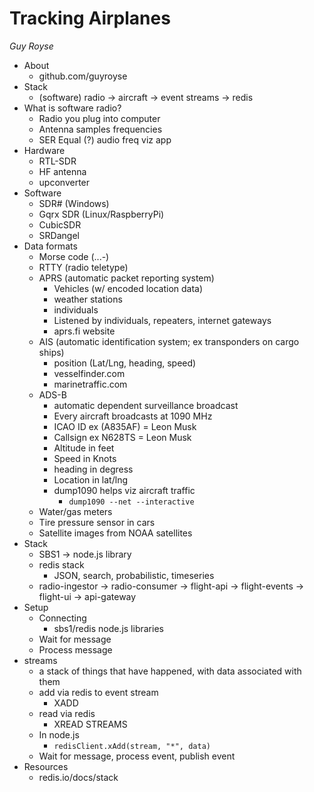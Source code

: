 # Tracking Airplanes
*Guy Royse*

* About
  * github.com/guyroyse
* Stack
  * (software) radio -> aircraft -> event streams -> redis
* What is software radio?
  * Radio you plug into computer
  * Antenna samples frequencies
  * SER Equal (?) audio freq viz app
* Hardware
  * RTL-SDR
  * HF antenna
  * upconverter
* Software 
  * SDR# (Windows)
  * Gqrx SDR (Linux/RaspberryPi)
  * CubicSDR
  * SRDangel
* Data formats
  * Morse code (...-)
  * RTTY (radio teletype)
  * APRS (automatic packet reporting system)
    * Vehicles (w/ encoded location data)
    * weather stations
    * individuals 
    * Listened by individuals, repeaters, internet gateways
    * aprs.fi website
  * AIS (automatic identification system; ex transponders on cargo ships)
    * position (Lat/Lng, heading, speed)
    * vesselfinder.com
    * marinetraffic.com
  * ADS-B
    * automatic dependent surveillance broadcast
    * Every aircraft broadcasts at 1090 MHz
    * ICAO ID ex (A835AF) = Leon Musk
    * Callsign ex N628TS = Leon Musk
    * Altitude in feet
    * Speed in Knots
    * heading in degress
    * Location in lat/lng
    * dump1090 helps viz aircraft traffic
      * `dump1090 --net --interactive`
  * Water/gas meters
  * Tire pressure sensor in cars
  * Satellite images from NOAA satellites
* Stack
  * SBS1 -> node.js library
  * redis stack
    * JSON, search, probabilistic, timeseries
  * radio-ingestor -> radio-consumer -> flight-api -> flight-events -> flight-ui -> api-gateway
* Setup
  * Connecting
    * sbs1/redis node.js libraries
  * Wait for message
  * Process message
* streams
  * a stack of things that have happened, with data associated with them
  * add via redis to event stream
    * XADD <stream name>
  * read via redis
    * XREAD STREAMS <stream name>
  * In node.js
    * `redisClient.xAdd(stream, "*", data)`
  * Wait for message, process event, publish event
* Resources
  * redis.io/docs/stack

